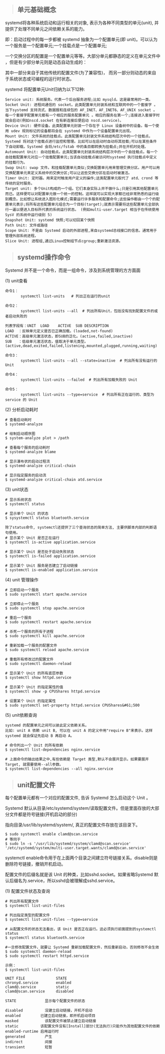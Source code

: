 > ## 单元基础概念

  systemd将各种系统启动和运行相关的对象, 表示为各种不同类型的单元(unit), 并提供了处理不同单元之间依赖关系的能力。 

即：启动过程中的每一步都被 systemd 抽象为一个配置单元(即 unit)。可以认为一个服务是一个配置单元;一个挂载点是一个配置单元;

一个交换分区的配置是一个配置单元等等。大部分单元都静态的定义在单元文件中 ，但是有少部分单元则是动态自动生成的：

其中一部分来自于其他传统的配置文件(为了兼容性)， 而另一部分则动态的来自于系统状态或可编程的运行时状态。

  systemd 将配置单元Unit归纳为以下12种:

```
Service unit: 系统服务。代表一个后台服务进程;比如 mysqld。这是最常用的一类。
Socket Unit: 进程间通信的 socket。此类配置单元封装系统和互联网中的一个套接字 。当下systemd 支持流式、数据报和连续包的 AF_INET、AF_INET6、AF_UNIX socket 。每一个套接字配置单元都有一个相应的服务配置单元 。相应的服务在第一个;连接进入套接字时就会启动(例如nscd.socket 在有新连接后便启动 nscd.service)。
Device Unit: 硬件设备。此类配置单元封装一个存在于 Linux 设备树中的设备。每一个使用 udev 规则标记的设备都将会在 systemd 中作为一个设备配置单元出现。
Mount Unit: 文件系统的挂载点。此类配置单元封装文件系统结构层次中的一个挂载点。Systemd 将对这个挂载点进行监控和管理。比如可以在启动时自动将其挂载;可以在某些条件下自动卸载。Systemd 会将/etc/fstab 中的条目都转换为挂载点;并在开机时处理。
Automount Unit: 自动挂载点。此类配置单元封装系统结构层次中的一个自挂载点。每一个自挂载配置单元对应一个挂载配置单元;当该自动挂载点被访问时systemd 执行挂载点中定义的挂载行为。
Swap Unit: swap 文件。和挂载配置单元类似;交换配置单元用来管理交换分区。用户可以用交换配置单元来定义系统中的交换分区;可以让这些交换分区在启动时被激活。
Timer Unit: 定时器。用来定时触发用户定义的操作;这类配置单元取代了 atd、crond 等传统的定时服务。
Target unit: 多个Unit构成的一个组。它们本身实际上并不做什么;只是引用其他配置单元而已。这样便可以对配置单元做一个统一的控制。这样就可以实现大家都已经非常熟悉的运行级别概念。比如想让系统进入图形化模式;需要运行许多服务和配置命令;这些操作都由一个个的配置单元表示;将所有这些配置单元组合为一个目标(target);就表示需要将这些配置单元全部执行一遍以便进入目标所代表的系统运行状态。 (例如multi-user.target 相当于在传统使用 SysV 的系统中运行级别 5)
Snapshot Unit: systemd 快照;可以切回某个快照
Path Unit: 文件或路径
Scope Unit: 不是由 Systemd 启动的外部进程,来自systemd总线接口的信息。通常用于管理外部系统进程。
Slice Unit: 进程组,通过Linux控制组节点cgroup;重新激活资源。
```

> ## systemd操作命令

  Systemd 并不是一个命令，而是一组命令，涉及到系统管理的方方面面

(1) unit查看

```
命令1：
       systemctl list-units   # 列出正在运行的unit

命令2：
       systemctl list-units --all  # 列出所有Unit，包括没有找到配置文件的或者启动失败的

列表字段有：UNIT	LOAD	ACTIVE	SUB	DESCRIPTION
LOAD  ：反映单元定义是否已正确加载。(loaded,not-found)
ACTIVE：高级单元激活状态，即SUB的泛化。(active,failed,inactive)
SUB   ：低级单元激活状态，值取决于单元类型。(active,dead,exited,failed,listening,mounted,plugged,running,waiting)

命令3：
       systemctl list-units --all --state=inactive  # 列出所有没有运行的 Unit

命令4：
       systemctl list-units --failed  # 列出所有加载失败的 Unit

命令5：
       systemctl list-units --type=service  # 列出所有正在运行的、类型为 service 的 Unit

```

(2) 分析启动耗时

```
# 查看启动耗时
$ systemd-analyze  

# 绘制启动顺序图
$ system-analyze plot > /path

# 查看每个服务的启动耗时
$ systemd-analyze blame

# 显示瀑布状的启动过程流
$ systemd-analyze critical-chain

# 显示指定服务的启动流
$ systemd-analyze critical-chain atd.service

```

(3) unit状态

```
# 显示系统状态
$ systemctl status

# 显示单个 Unit 的状态
$ sysystemctl status bluetooth.service

除了status命令, systemctl还提供了三个查询状态的简单方法, 主要供脚本内部的判断语句使用。
# 显示某个 Unit 是否正在运行
$ systemctl is-active application.service

# 显示某个 Unit 是否处于启动失败状态
$ systemctl is-failed application.service

# 显示某个 Unit 服务是否建立了启动链接
$ systemctl is-enabled application.service
```

(4) unit 管理操作

```
# 立即启动一个服务
$ sudo systemctl start apache.service

# 立即停止一个服务
$ sudo systemctl stop apache.service

# 重启一个服务
$ sudo systemctl restart apache.service

# 杀死一个服务的所有子进程
$ sudo systemctl kill apache.service

# 重新加载一个服务的配置文件
$ sudo systemctl reload apache.service

# 重载所有修改过的配置文件
$ sudo systemctl daemon-reload

# 显示某个 Unit 的所有底层参数
$ systemctl show httpd.service

# 显示某个 Unit 的指定属性的值
$ systemctl show -p CPUShares httpd.service

# 设置某个 Unit 的指定属性
$ sudo systemctl set-property httpd.service CPUShares&#61;500

```

(5) unit依赖查询

```
systemd 的配置单元之间可以彼此定义依赖关系。
比如: unit A 依赖 unit B, 可以在 unit A 的定义中用"require B"来表示。这样 systemd 就会保证先启动 B 再启动 A。

# 命令列出一个 Unit 的所有依赖
$ systemctl list-dependencies nginx.service

# 上面命令的输出结果之中,有些依赖是 Target 类型,默认不会展开显示。如果要展开 Target, 就需要使用--all参数。
$ systemctl list-dependencies --all nginx.service
```

> ## unit配置文件

  每个配置单元都有一个对应的配置文件, 告诉 Systemd 怎么启动这个 Unit 。
  
  Systemd 默认从目录/etc/systemd/system/读取配置文件。但是里面存放的大部分文件都是符号链接(开机启动的部分)

指向目录/usr/lib/systemd/system/, 真正的配置文件存放在该目录下。

```
$ sudo systemctl enable clamd@scan.service
# 等同于
$ sudo ln -s '/usr/lib/systemd/system/clamd@scan.service' '/etc/systemd/system/multi-user.target.wants/clamd@scan.service'
```

  systemctl enable命令用于在上面两个目录之间建立符号链接关系。disable则是删除符号链接，撤销开机启动。
  
配置文件的后缀名就是该 Unit 的种类，比如sshd.socket。如果省略Systemd 默认后缀名为.service，所以sshd会被理解成sshd.service。

(1) 配置文件状态及查询

```
# 列出所有配置文件
$ systemctl list-unit-files

# 列出指定类型的配置文件
$ systemctl list-unit-files --type=service

# 从配置文件的状态无法看出，该 Unit 是否正在运行。这必须执行前面提到的systemctl status
$ systemctl status bluetooth.service

#一旦修改配置文件，就要让 Systemd 重新加载配置文件，然后重新启动，否则修改不会生效
$ sudo systemctl daemon-reload
$ sudo systemctl restart httpd.service

示例：
$ systemctl list-unit-files

UNIT FILE              STATE
chronyd.service        enabled
clamd@.service         static
clamd@scan.service     disabled

STATE	          显示每个配置文件的状态

disabled	      没建立启动链接，开机不启动
enabled	        已建立启动链接，即开机启动项目
masked		      该配置文件被禁止建立启动链接
static	        该配置文件没有[Install]部分(无法执行)只能作为其他配置文件的依赖
enabled-runtime 启用运行时
generated	      产生
indirect	      间接
transient	      短暂

```
